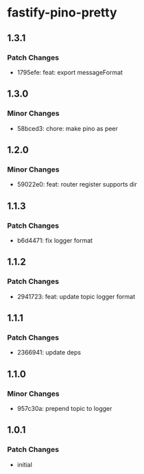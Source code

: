 # fastify-pino-pretty

## 1.3.1

### Patch Changes

- 1795efe: feat: export messageFormat

## 1.3.0

### Minor Changes

- 58bced3: chore: make pino as peer

## 1.2.0

### Minor Changes

- 59022e0: feat: router register supports dir

## 1.1.3

### Patch Changes

- b6d4471: fix logger format

## 1.1.2

### Patch Changes

- 2941723: feat: update topic logger format

## 1.1.1

### Patch Changes

- 2366941: update deps

## 1.1.0

### Minor Changes

- 957c30a: prepend topic to logger

## 1.0.1

### Patch Changes

- initial
